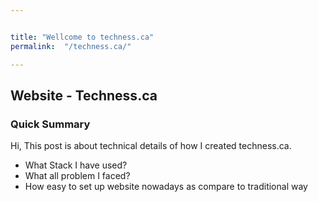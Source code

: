 ```yaml
---


title: "Wellcome to techness.ca"
permalink:  "/techness.ca/"

---
```




## Website - Techness.ca

### Quick Summary
Hi, This post is about technical details of how I created techness.ca.
* What Stack I have used?
* What all problem I faced?
* How easy to set up website nowadays as compare to traditional way




